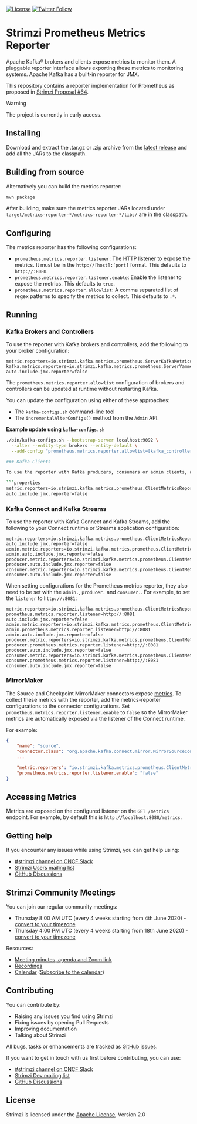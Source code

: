 [![License](https://img.shields.io/badge/license-Apache--2.0-blue.svg)](http://www.apache.org/licenses/LICENSE-2.0)
[![Twitter Follow](https://img.shields.io/twitter/follow/strimziio?style=social)](https://twitter.com/strimziio)

# Strimzi Prometheus Metrics Reporter

Apache Kafka® brokers and clients expose metrics to monitor them. A pluggable reporter interface allows exporting these metrics to monitoring systems. Apache Kafka has a built-in reporter for JMX.

This repository contains a reporter implementation for Prometheus as proposed in [Strimzi Proposal #64](https://github.com/strimzi/proposals/blob/main/064-prometheus-metrics-reporter.md).

> [!WARNING]  
> The project is currently in early access.

## Installing

Download and extract the .tar.gz or .zip archive from the [latest release](https://github.com/strimzi/metrics-reporter/releases/latest) and
add all the JARs to the classpath.

## Building from source

Alternatively you can build the metrics reporter:
```sh
mvn package
```

After building, make sure the metrics reporter JARs located under `target/metrics-reporter-*/metrics-reporter-*/libs/` are in the classpath.

## Configuring

The metrics reporter has the following configurations:

- `prometheus.metrics.reporter.listener`: The HTTP listener to expose the metrics. It must be in the `http://[host]:[port]` format. This defaults to `http://:8080`.
- `prometheus.metrics.reporter.listener.enable`: Enable the listener to expose the metrics. This defaults to `true`.
- `prometheus.metrics.reporter.allowlist`: A comma separated list of regex patterns to specify the metrics to collect. This defaults to `.*`.

## Running

### Kafka Brokers and Controllers

To use the reporter with Kafka brokers and controllers, add the following to your broker configuration:

```properties
metric.reporters=io.strimzi.kafka.metrics.prometheus.ServerKafkaMetricsReporter
kafka.metrics.reporters=io.strimzi.kafka.metrics.prometheus.ServerYammerMetricsReporter
auto.include.jmx.reporter=false
```

The `prometheus.metrics.reporter.allowlist` configuration of brokers and controllers can be updated at runtime without restarting Kafka.

You can update the configuration using either of these approaches:

* The `kafka-configs.sh` command-line tool 
* The `incrementalAlterConfigs()` method from the `Admin` API. 

**Example update using `kafka-configs.sh`**
```sh
./bin/kafka-configs.sh --bootstrap-server localhost:9092 \
  --alter --entity-type brokers --entity-default \
  --add-config "prometheus.metrics.reporter.allowlist=[kafka_controller.*,kafka_log.*]"

### Kafka Clients

To use the reporter with Kafka producers, consumers or admin clients, add the following to your client configuration:

```properties
metric.reporters=io.strimzi.kafka.metrics.prometheus.ClientMetricsReporter
auto.include.jmx.reporter=false
```

### Kafka Connect and Kafka Streams

To use the reporter with Kafka Connect and Kafka Streams, add the following to your Connect runtime or Streams application configuration:

```properties
metric.reporters=io.strimzi.kafka.metrics.prometheus.ClientMetricsReporter
auto.include.jmx.reporter=false
admin.metric.reporters=io.strimzi.kafka.metrics.prometheus.ClientMetricsReporter
admin.auto.include.jmx.reporter=false
producer.metric.reporters=io.strimzi.kafka.metrics.prometheus.ClientMetricsReporter
producer.auto.include.jmx.reporter=false
consumer.metric.reporters=io.strimzi.kafka.metrics.prometheus.ClientMetricsReporter
consumer.auto.include.jmx.reporter=false
```

When setting configurations for the Prometheus metrics reporter, they also need to be set with the `admin.`, `producer.` and `consumer.`.
For example, to set the `listener` to `http://:8081`:

```properties
metric.reporters=io.strimzi.kafka.metrics.prometheus.ClientMetricsReporter
prometheus.metrics.reporter.listener=http://:8081
auto.include.jmx.reporter=false
admin.metric.reporters=io.strimzi.kafka.metrics.prometheus.ClientMetricsReporter
admin.prometheus.metrics.reporter.listener=http://:8081
admin.auto.include.jmx.reporter=false
producer.metric.reporters=io.strimzi.kafka.metrics.prometheus.ClientMetricsReporter
producer.prometheus.metrics.reporter.listener=http://:8081
producer.auto.include.jmx.reporter=false
consumer.metric.reporters=io.strimzi.kafka.metrics.prometheus.ClientMetricsReporter
consumer.prometheus.metrics.reporter.listener=http://:8081
consumer.auto.include.jmx.reporter=false
```

### MirrorMaker

The Source and Checkpoint MirrorMaker connectors expose [metrics](https://kafka.apache.org/documentation/#georeplication-monitoring). To collect these metrics with the reporter, add the metrics-reporter configurations to the connector configurations. Set `prometheus.metrics.reporter.listener.enable` to `false` so the MirrorMaker metrics are automatically exposed via the listener of the Connect runtime.

For example:
```json
{
    "name": "source",
    "connector.class": "org.apache.kafka.connect.mirror.MirrorSourceConnector",
    ...

    "metric.reporters": "io.strimzi.kafka.metrics.prometheus.ClientMetricsReporter",
    "prometheus.metrics.reporter.listener.enable": "false"
}
```

## Accessing Metrics

Metrics are exposed on the configured listener on the `GET /metrics` endpoint. For example, by default this is `http://localhost:8080/metrics`.

## Getting help

If you encounter any issues while using Strimzi, you can get help using:

- [#strimzi channel on CNCF Slack](https://slack.cncf.io/)
- [Strimzi Users mailing list](https://lists.cncf.io/g/cncf-strimzi-users/topics)
- [GitHub Discussions](https://github.com/orgs/strimzi/discussions)

## Strimzi Community Meetings

You can join our regular community meetings:
* Thursday 8:00 AM UTC (every 4 weeks starting from 4th June 2020) - [convert to your timezone](https://www.thetimezoneconverter.com/?t=8%3A00&tz=UTC)
* Thursday 4:00 PM UTC (every 4 weeks starting from 18th June 2020) - [convert to your timezone](https://www.thetimezoneconverter.com/?t=16%3A00&tz=UTC)

Resources:
* [Meeting minutes, agenda and Zoom link](https://docs.google.com/document/d/1V1lMeMwn6d2x1LKxyydhjo2c_IFANveelLD880A6bYc/edit#heading=h.vgkvn1hr5uor)
* [Recordings](https://youtube.com/playlist?list=PLpI4X8PMthYfONZopcRd4X_stq1C14Rtn)
* [Calendar](https://calendar.google.com/calendar/embed?src=c_m9pusj5ce1b4hr8c92hsq50i00%40group.calendar.google.com) ([Subscribe to the calendar](https://calendar.google.com/calendar/u/0?cid=Y19tOXB1c2o1Y2UxYjRocjhjOTJoc3E1MGkwMEBncm91cC5jYWxlbmRhci5nb29nbGUuY29t))

## Contributing

You can contribute by:
- Raising any issues you find using Strimzi
- Fixing issues by opening Pull Requests
- Improving documentation
- Talking about Strimzi

All bugs, tasks or enhancements are tracked as [GitHub issues](https://github.com/strimzi/metrics-reporter/issues).

If you want to get in touch with us first before contributing, you can use:

- [#strimzi channel on CNCF Slack](https://slack.cncf.io/)
- [Strimzi Dev mailing list](https://lists.cncf.io/g/cncf-strimzi-dev/topics)
- [GitHub Discussions](https://github.com/orgs/strimzi/discussions)

## License
Strimzi is licensed under the [Apache License](./LICENSE), Version 2.0